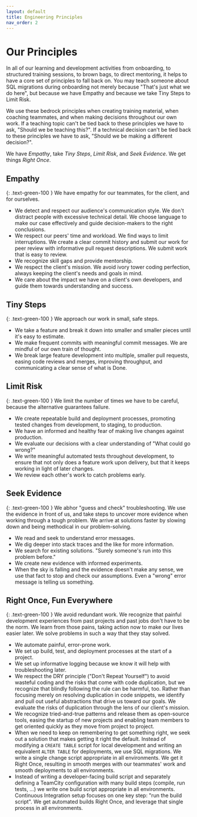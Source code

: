 ```yaml
---
layout: default
title: Engineering Principles
nav_order: 2
---
```


# Our Principles

In all of our learning and development activities from onboarding, to structured training sessions, to brown bags, to direct mentoring, it helps to have a core set of principles to fall back on. You may teach someone about SQL migrations during onboarding not merely because "That's just what we do here", but because we have Empathy and because we take Tiny Steps to Limit Risk.

We use these bedrock principles when creating training material, when coaching teammates, and when making decisions throughout our own work. If a teaching topic can't be tied back to these principles we have to ask, "Should we be teaching this?". If a technical decision can't be tied back to these principles we have to ask, "Should we be making a different decision?".

We have _Empathy_, take _Tiny Steps_, _Limit Risk_, and _Seek Evidence_. We get things _Right Once_.

## Empathy
{: .text-green-100 }
We have empathy for our teammates, for the client, and for ourselves.

* We detect and respect our audience's communication style. We don't distract people with excessive technical detail. We choose language to make our case effectively and guide decision-makers to the right conclusions.
* We respect our peers' time and workload. We find ways to limit interruptions. We create a clear commit history and submit our work for peer review with informative pull request descriptions. We submit work that is easy to review.
* We recognize skill gaps and provide mentorship.
* We respect the client's mission. We avoid ivory tower coding perfection, always keeping the client's needs and goals in mind.
* We care about the impact we have on a client's own developers, and guide them towards understanding and success.

## Tiny Steps
{: .text-green-100 }
We approach our work in small, safe steps.

* We take a feature and break it down into smaller and smaller pieces until it's easy to estimate.
* We make frequent commits with meaningful commit messages. We are mindful of our own train of thought.
* We break large feature development into multiple, smaller pull requests, easing code reviews and merges, improving throughput, and communicating a clear sense of what is Done.

## Limit Risk
{: .text-green-100 }
We limit the number of times we have to be careful, because the alternative guarantees failure.

* We create repeatable build and deployment processes, promoting tested changes from development, to staging, to production.
* We have an informed and healthy fear of making live changes against production.
* We evaluate our decisions with a clear understanding of "What could go wrong?"
* We write meaningful automated tests throughout development, to ensure that not only does a feature work upon delivery, but that it keeps working in light of later changes.
* We review each other's work to catch problems early.

## Seek Evidence
{: .text-green-100 }
We abhor "guess and check" troubleshooting. We use the evidence in front of us, and take steps to uncover more evidence when working through a tough problem. We arrive at solutions faster by slowing down and being methodical in our problem-solving.

* We read and seek to understand error messages.
* We dig deeper into stack traces and the like for more information.
* We search for existing solutions. "Surely someone's run into this problem before."
* We create new evidence with informed experiments.
* When the sky is falling and the evidence doesn't make any sense, we use that fact to stop and check our assumptions. Even a "wrong" error message is telling us something.

## Right Once, Fun Everywhere
{: .text-green-100 }
We avoid redundant work. We recognize that painful development experiences from past projects and past jobs don't have to be the norm. We learn from those pains, taking action now to make our lives easier later. We solve problems in such a way that they stay solved.

* We automate painful, error-prone work.
* We set up build, test, and deployment processes at the start of a project.
* We set up informative logging because we know it will help with troubleshooting later.
* We respect the DRY principle ("Don't Repeat Yourself") to avoid wasteful coding and the risks that come with code duplication, but we recognize that blindly following the rule can be harmful, too. Rather than focusing merely on resolving duplication in code snippets, we identify and pull out useful abstractions that drive us toward our goals. We evaluate the risks of duplication through the lens of our client's mission.
* We recognize tried-and-true patterns and release them as open-source tools, easing the startup of new projects and enabling team members to get oriented quickly as they move from project to project.
* When we need to keep on remembering to get something right, we seek out a solution that makes getting it right the default.
Instead of modifying a `CREATE TABLE` script for local development and writing an equivalent `ALTER TABLE` for deployments, we use SQL migrations. We write a single change script appropriate in all environments. We get it Right Once, resulting in smooth merges with our teammates' work and smooth deployments to all environments.
* Instead of writing a developer-facing build script and separately defining a TeamCity configuration with many build steps (compile, run tests, …) we write one build script appropriate in all environments. Continuous Integration setup focuses on one key step: "run the build script". We get automated builds Right Once, and leverage that single process in all environments.
